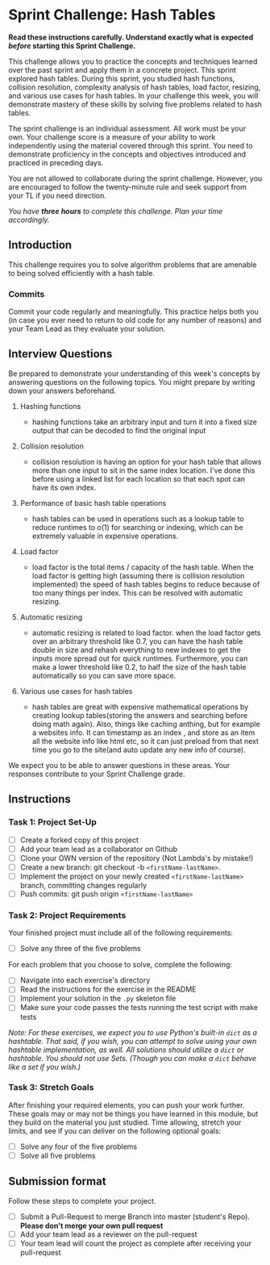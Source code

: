 # Sprint Challenge: Hash Tables

**Read these instructions carefully. Understand exactly what is expected _before_ starting this Sprint Challenge.**

This challenge allows you to practice the concepts and techniques learned over the past sprint and apply them in a concrete project. This sprint explored hash tables. During this sprint, you studied hash functions, collision resolution, complexity analysis of hash tables, load factor, resizing, and various use cases for hash tables. In your challenge this week, you will demonstrate mastery of these skills by solving five problems related to hash tables.

The sprint challenge is an individual assessment. All work must be your own. Your challenge score is a measure of your ability to work independently using the material covered through this sprint. You need to demonstrate proficiency in the concepts and objectives introduced and practiced in preceding days.

You are not allowed to collaborate during the sprint challenge. However, you are encouraged to follow the twenty-minute rule and seek support from your TL if you need direction.

_You have **three hours** to complete this challenge. Plan your time accordingly._

## Introduction

This challenge requires you to solve algorithm problems that are amenable to being solved efficiently with a hash table.

### Commits

Commit your code regularly and meaningfully. This practice helps both you (in case you ever need to return to old code for any number of reasons) and your Team Lead as they evaluate your solution.

## Interview Questions

Be prepared to demonstrate your understanding of this week's concepts by answering questions on the following topics. You might prepare by writing down your answers beforehand.

1. Hashing functions
    - hashing functions take an arbitrary input and turn it into a fixed size output that can be decoded to find the original input

2. Collision resolution
    - collision resolution is having an option for your hash table that allows more than one input to sit in the same index location. I've done this before using a linked list for each location so that each spot can have its own index.

3. Performance of basic hash table operations
    - hash tables can be used in operations such as a lookup table to reduce runtimes to o(1) for searching or indexing, which can be extremely valuable in expensive operations.

4. Load factor
    - load factor is the total items / capacity of the hash table. When the load factor is getting high (assuming there is collision resolution implemented) the speed of hash tables begins to reduce because of too many things per index. This can be resolved with automatic resizing.
5. Automatic resizing
    - automatic resizing is related to load factor. when the load factor gets over an arbitrary threshold like 0.7, you can have the hash table double in size and rehash everything to new indexes to get the inputs more spread out for quick runtimes. Furthermore, you can make a lower threshold like 0.2, to half the size of the hash table automatically so you can save more space.
6. Various use cases for hash tables
    - hash tables are great with expensive mathematical operations by creating lookup tables(storing the answers and searching before doing math again). Also, things like caching anthing, but for example a websites info. It can timestamp as an index , and store as an item all the website info like html etc, so it can just preload from that next time you go to the site(and auto update any new info of course).

We expect you to be able to answer questions in these areas. Your responses contribute to your Sprint Challenge grade.

## Instructions

### Task 1: Project Set-Up

- [ ] Create a forked copy of this project
- [ ] Add your team lead as a collaborator on Github
- [ ] Clone your OWN version of the repository (Not Lambda's by mistake!)
- [ ] Create a new branch: git checkout -b `<firstName-lastName>`.
- [ ] Implement the project on your newly created `<firstName-lastName>` branch, committing changes regularly
- [ ] Push commits: git push origin `<firstName-lastName>`

### Task 2: Project Requirements

Your finished project must include all of the following requirements:

- [ ] Solve any three of the five problems

For each problem that you choose to solve, complete the following:

- [ ] Navigate into each exercise's directory
- [ ] Read the instructions for the exercise in the README
- [ ] Implement your solution in the `.py` skeleton file
- [ ] Make sure your code passes the tests running the test script with make tests

*Note: For these exercises, we expect you to use Python's built-in `dict` as a hashtable. That said, if you wish, you can attempt to solve using your own hashtable implementation, as well. All solutions should utilize a `dict` or hashtable. You should not use Sets. (Though you can make a `dict` behave like a set if you wish.)*

### Task 3: Stretch Goals

After finishing your required elements, you can push your work further. These goals may or may not be things you have learned in this module, but they build on the material you just studied. Time allowing, stretch your limits, and see if you can deliver on the following optional goals:

- [ ] Solve any four of the five problems
- [ ] Solve all five problems

## Submission format

Follow these steps to complete your project.

- [ ] Submit a Pull-Request to merge <firstName-lastName> Branch into master (student's  Repo). **Please don't merge your own pull request**
- [ ] Add your team lead as a reviewer on the pull-request
- [ ] Your team lead will count the project as complete after receiving your pull-request
